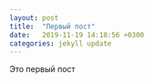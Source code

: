 ```yaml
---
layout: post
title:  "Первый пост"
date:   2019-11-19 14:18:56 +0300
categories: jekyll update
---
```

Это первый пост
